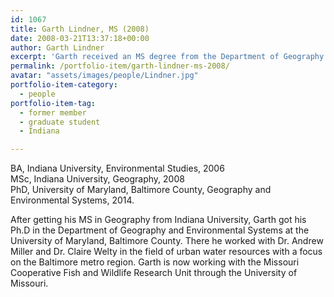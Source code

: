 ```yaml
---
id: 1067
title: Garth Lindner, MS (2008)
date: 2008-03-21T13:37:18+00:00
author: Garth Lindner
excerpt: 'Garth received an MS degree from the Department of Geography at Indiana University.'
permalink: /portfolio-item/garth-lindner-ms-2008/
avatar: "assets/images/people/Lindner.jpg"
portfolio-item-category:
  - people
portfolio-item-tag:
  - former member
  - graduate student
  - Indiana

---
```


BA, Indiana University, Environmental Studies, 2006  
MSc, Indiana University, Geography, 2008  
PhD, University of Maryland, Baltimore County, Geography and Environmental Systems, 2014.

After getting his MS in Geography from Indiana University, Garth got his Ph.D in the Department of Geography and Environmental Systems at the University of Maryland, Baltimore County. There he worked with  Dr. Andrew Miller and Dr. Claire Welty in the field of urban water resources with a focus on the Baltimore metro region. Garth is now working with the Missouri Cooperative Fish and Wildlife Research Unit through the University of Missouri.
